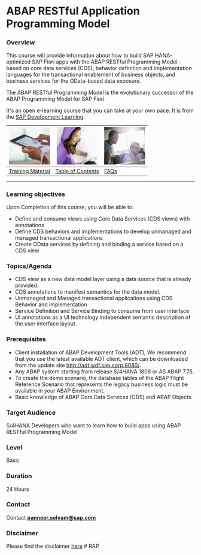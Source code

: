 # ABAP RESTful Application Programming Model

### Overview
This course will provide information about how to build SAP HANA-optimized SAP Fiori apps with the ABAP RESTful Programming Model - based on core data services (CDS), behavior definition and implementation languages for the transactional enablement of business objects, and business services for the OData-based data exposure. 

The ABAP RESTful Programming Model is the evolutionary successor of the ABAP Programming Model for SAP Fiori.

It's an open e-learning course that you can take at your own pace. It is from the [SAP Development Learning](https://jam4.sapjam.com/groups/K8n1CrLcvN9kUh0MVxL6H8/overview_page/40usfspAJquXLBgmgi6PWq).

| <img src="docs/images/documents.png" height="100"> | <img src="docs/images/information.png" height="100"> | <img src="docs/images/collaborate.png" height="100">    |
| ------------- | ------------- | ------------- |
| [Training Material](docs/TrainingMaterial)        | [Table of Contents](docs/toc.md) | [FAQs](docs/FAQ.md)         | 

-----------

### Learning objectives 

Upon Completion of this course, you will be able to:
* Define and consume views using Core Data Services (CDS views) with annotations
* Define CDS behaviors and implementations to develop unmanaged and managed transactional applications
* Create OData services by defining and binding a service based on a CDS view

### Topics/Agenda
* CDS view as a new data model layer using a data source that is already provided.
* CDS annotations to manifest semantics for the data model.
* Unmanaged and Managed transactional applications using CDS Behavior and implementation
* Service Definition and Service Binding to consume from user interface
* UI annotations as a UI technology independent semantic description of the user interface layout.

### Prerequisites 
* Client installation of ABAP Development Tools (ADT), We recommend that you use the latest available ADT client, which can be downloaded from the update site http://adt.wdf.sap.corp:8080/.
* Any ABAP system starting from release S/4HANA 1808 or AS ABAP 7.75.
* To create the demo scenario, the database tables of the ABAP Flight Reference Scenario that represents the legacy business logic must be available in your ABAP Environment. 
* Basic knowledge of ABAP Core Data Services (CDS) and ABAP Objects.

### Target Audience

S/4HANA Developers who want to learn how to build apps using ABAP RESTful Programming Model

### Level

Basic

### Duration

24 Hours

### Contact
Contact **panneer.selvam@sap.com**

### Disclaimer
Please find the disclaimer [here](docs/disclaimer.md)
#   R A P 
 
 